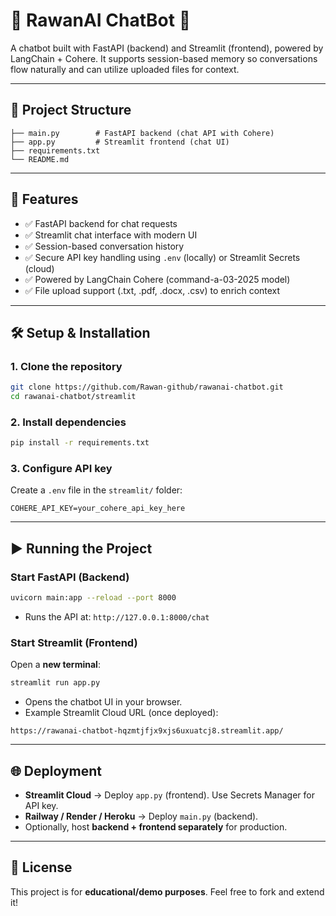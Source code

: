 # 🤖 RawanAI ChatBot 💬

A chatbot built with FastAPI (backend) and Streamlit (frontend), powered by LangChain + Cohere.
It supports session-based memory so conversations flow naturally and can utilize uploaded files for context.

---

## 📂 Project Structure

```
├── main.py        # FastAPI backend (chat API with Cohere)
├── app.py         # Streamlit frontend (chat UI)
├── requirements.txt
└── README.md
```

---

## 🚀 Features

* ✅ FastAPI backend for chat requests
* ✅ Streamlit chat interface with modern UI
* ✅ Session-based conversation history
* ✅ Secure API key handling using `.env` (locally) or Streamlit Secrets (cloud)
* ✅ Powered by LangChain Cohere (command-a-03-2025 model)
* ✅ File upload support (.txt, .pdf, .docx, .csv) to enrich context

---

## 🛠️ Setup & Installation

### 1. Clone the repository

```bash
git clone https://github.com/Rawan-github/rawanai-chatbot.git
cd rawanai-chatbot/streamlit
```

### 2. Install dependencies

```bash
pip install -r requirements.txt
```

### 3. Configure API key

Create a `.env` file in the `streamlit/` folder:

```
COHERE_API_KEY=your_cohere_api_key_here
```

---

## ▶️ Running the Project

### Start FastAPI (Backend)

```bash
uvicorn main:app --reload --port 8000
```

* Runs the API at: `http://127.0.0.1:8000/chat`

### Start Streamlit (Frontend)

Open a **new terminal**:

```bash
streamlit run app.py
```

* Opens the chatbot UI in your browser.
* Example Streamlit Cloud URL (once deployed):

```
https://rawanai-chatbot-hqzmtjfjx9xjs6uxuatcj8.streamlit.app/
```

---

## 🌐 Deployment

* **Streamlit Cloud** → Deploy `app.py` (frontend). Use Secrets Manager for API key.
* **Railway / Render / Heroku** → Deploy `main.py` (backend).
* Optionally, host **backend + frontend separately** for production.

---

## 📜 License

This project is for **educational/demo purposes**. Feel free to fork and extend it!
